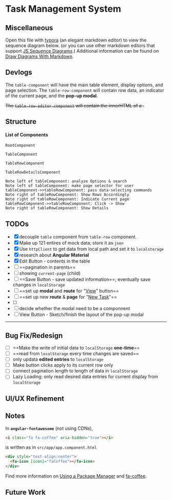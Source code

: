# Task Management System

## Miscellaneous

Open this file with [typora](https://typora.io) (an elegant markdown editor) to view the sequence diagram below. (or you can use other markdown editors that support [JS Sequence Diagrams](https://bramp.github.io/js-sequence-diagrams/).) Additional information can be found on [Draw Diagrams With Markdown](https://support.typora.io/Draw-Diagrams-With-Markdown/).

## Devlogs

The `table-component` will have the main table element, display options, and page selection. The `table-row-component` will contain row data, an indicator of the current page, and the **pop-up modal**.

~~The `table-row-editor-component` will contain the innerHTML of a .~~

## Structure

#### List of Components

`RootComponent`

`TableComponent`

`TableRowComponent`

`TableRowDetailsComponent`



```sequence
Note left of tableComponent: analyze Options & search
Note left of tableComponent: make page selector for user
tableComponent->>tableRowComponent: pass data-selecting commands 
Note right of tableRowComponent: Show Rows Accordingly
Note right of tableRowComponent: Indicate Current page
tableRowComponent->>tableRowComponent: Click -> Show
Note right of tableRowComponent: Show Details

```

## TODOs
- [x] decouple `table` component from `table-row` component. 
- [x] Make up 121 entires of mock data; store it as `json`
- [x] Use `httpClient` to get data from local path and set it to `localstorage` 
- [x] research about **Angular Material**
- [x] Edit Button - contents in the table
- [ ] ==pagination in parents==
- [ ] showing `current-page` (child)
- [ ] ==Save Button - save updated information==; eventually save changes in `localStorage`
- [ ] ==set up **modal** and **route** for "<u>View</u>" button==
- [ ] ==set up new **route** & **page** for "<u>New Task</u>"==
- [ ] 
- [ ] decide whether the modal need to be a componnent
- [ ] View Button - Sketch/finish the layout of the pop-up modal

------

## Bug Fix/Redesign

- [ ] ==Make the write of initial data to `localStorage` **one-time**==
- [ ] ==read from `localStorage` every time changes are saved==
- [ ] only updata **edited entries** to `localStorage`
- [ ] Make button clicks apply to its current row only
- [ ] connect pagination length to length of data in `localStorage`
- [ ] Lazy Loading: only read desired data entries for current display from `localStorage`

## UI/UX Refinement

## Notes

In **`angular-fontawesome`** (not using CDNs),  

```html
<i class="fa fa-coffee" aria-hidden="true"></i>
```

is written as in `src/app/app.component.html`

```html
<div style="text-align:center">
  <fa-icon [icon]="faCoffee"></fa-icon>
</div>
```

Find more information on [Using a Package Manager](https://fontawesome.com/how-to-use/on-the-web/setup/using-package-managers) and [fa-coffee](https://fontawesome.com/v4.7.0/icon/coffee).

## Future Work